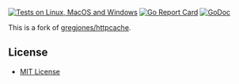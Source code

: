[![Tests on Linux, MacOS and Windows](https://github.com/gohugoio/httpcache/workflows/Test/badge.svg)](https://github.com/gohugoio/httpcache/actions?query=workflow:Test)
[![Go Report Card](https://goreportcard.com/badge/github.com/gohugoio/httpcache)](https://goreportcard.com/report/github.com/gohugoio/httpcache)
[![GoDoc](https://godoc.org/github.com/gohugoio/httpcache?status.svg)](https://godoc.org/github.com/gohugoio/httpcache)

This is a fork of [gregjones/httpcache](https://github.com/gregjones/httpcache).

License
-------

-	[MIT License](LICENSE.txt)
